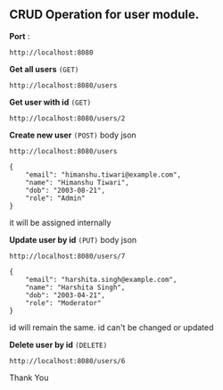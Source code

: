 ## CRUD Operation for user module.

**Port** : 
```plaintext 
http://localhost:8080
```

**Get all users**  ```(GET)```
```plaintext
http://localhost:8080/users 
```

**Get user with id**  ```(GET)```
```plaintext 
http://localhost:8080/users/2
 ```

**Create new user**  ``` (POST) ``` body json
```plaintext
http://localhost:8080/users
```
```plaintext
{
    "email": "himanshu.tiwari@example.com",
    "name": "Himanshu Tiwari",
    "dob": "2003-08-21",
    "role": "Admin"
}
```
it will be assigned internally

**Update user by id**  ```(PUT)``` body json
```plaintext
http://localhost:8080/users/7
```
```plaintext
{
    "email": "harshita.singh@example.com",
    "name": "Harshita Singh",
    "dob": "2003-04-21",
    "role": "Moderator"
}
```
id will remain the same. id can't be changed or updated

**Delete user by id**  ```(DELETE)```
```plaintext
http://localhost:8080/users/6
```
Thank You
